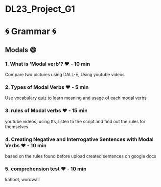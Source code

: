 # DL23_Project_G1
# :cyclone: Grammar :cyclone:
## Modals :smile:
### 1. What is 'Modal verb'? :heart: - 10 min
Compare two pictures using DALL-E, Using youtube videos
### 2. Types of Modal Verbs :heart: - 5 min
Use vocabulary quiz to learn meaning and usage of each modal verbs
### 3. rules of Modal verbs :heart: - 15 min
youtube videos, using tts, listen to the script and find out the rules for themselves
### 4. Creating Negative and Interrogative Sentences with Modal Verbs :heart: - 10 min
based on the rules found before upload created sentences on google docs
### 5. comprehension test :heart: - 10 min
kahoot, wordwall
